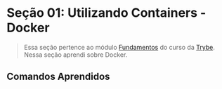# Seção 01: Utilizando Containers - Docker

>Essa seção pertence ao módulo [Fundamentos](https://github.com/Ruan-Portella/Trybe_Exercicios/tree/main/back-end) do curso da [Trybe](https://www.betrybe.com/). Nessa seção aprendi sobre Docker.

## Comandos Aprendidos

